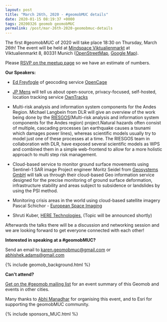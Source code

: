```yaml
--- 
layout: post
title: "March 26th, 2020 - #geomobMUC details"
date: 2020-01-15 08:19:37 +0000
tags: 20200326 geomob geomobMUC
permalink: /post/mar-26th-2020-geomobmuc-details
---
```



The first #geomobMUC of 2020 will take place 18:30 on Thursday, March 26th!
The event will be held at [Mindspace Viktualienmarkt](https://www.mindspace.me/munich/viktualienmarkt/) at Viktualienmarkt 8, 80331 Munich ([OpenStreetMap](https://www.openstreetmap.org/#map=19/48.13542/11.57527), [Google Map](https://goo.gl/maps/auJu15Jo7vyVEZqx9)).

Please [RSVP on the meetup page](https://www.meetup.com/Geomob-Munich-geomobMUC/events/267860450/) so we have an estimate of numbers. 


**Our Speakers:**

  * [Ed Freyfogle](https://twitter.com/freyfogle) of geocoding service [OpenCage](https://opencagedata.com/)

  * [JP Mens](https://twitter.com/jpmens) will tell us about open-source,
  privacy-focused, self-hosted, location tracking service [OwnTracks](https://owntracks.org/)
  
  * Multi-risk analysis and information system components for the Andes Region.
  Michael Langbein from DLR will give an overview of the work being done by the [RIESGOS](https://www.riesgos.de/en/)(Multi-risk
  analysis and information system components for the Andes region) project.Natural hazards often consist of multiple, cascading
  processes (an earthquake causes a tsunami which damages power lines), whereas scientific models usually try to model just one of these
  processes at a time. The RIESGOS team in collaboration with DLR, have exposed several scientific models as WPS and combined them in a
  simple web-frontend to allow for a more holistic approach to multi step risk management.
  
   * Cloud-based service to monitor ground surface movements using Sentinel-1 SAR image
   Project engineer Moritz Seidel from [Geosystems GmbH](https://www.geosystems.de/) will talk us through their cloud-based Geo
   information service designed for the precise monitoring of ground surface deformation, infrastructure stability and areas subject to
   subsidence or landslides by using the PSI method.
   
   * Monitoring crisis areas in the world using cloud-based satellite imagery
   Pascal Schichor - [European Space Imaging](https://www.euspaceimaging.com/)
   
   * Shruti Kuber, [HERE Technologies](https://www.here.com/), (Topic will be announced shortly)
   

Afterwards the talks there will be a discussion and networking session and we are looking forward to get everyone connected with each other!

**Interested in speaking at a #geomobMUC?**

Send an email to karen.geomobmuc@gmail.com or abhishek.adams@gmail.com

{% include geomob_background.html %}

**Can't attend?**

[Get on the #geomob mailing list](/mailing-list) for an event summary of this Geomob and events in other cities. 

Many thanks to [Abhi Manadhar](https://twitter.com/abheeman) for organising this event, and to Esri for supporting the geomobMUC community.

{% include sponsors_MUC.html %}


